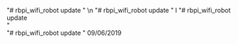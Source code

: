 "# rbpi_wifi_robot update " \n 
"# rbpi_wifi_robot update " l 
"# rbpi_wifi_robot update <br> "  
"# rbpi_wifi_robot update " 09/06/2019 
